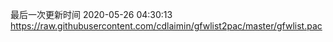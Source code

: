 最后一次更新时间 2020-05-26 04:30:13
https://raw.githubusercontent.com/cdlaimin/gfwlist2pac/master/gfwlist.pac

